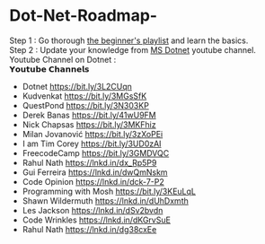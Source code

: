 # Dot-Net-Roadmap-

Step 1 : Go thorough <a href="https://www.youtube.com/watch?v=J2UNe4MjXUI&list=PLDSXZnDE8NYWFIZWIZ1H_qZLoSfDiNRxE&index=21"> the beginner's playlist</a> and learn the basics. <br/> 
Step 2 : Update your knowledge from <a href="https://www.youtube.com/@dotnet/playlists"> MS Dotnet</a> youtube channel. <br/>
Youtube Channel on Dotnet : <br/>
𝗬𝗼𝘂𝘁𝘂𝗯𝗲 𝗖𝗵𝗮𝗻𝗻𝗲𝗹𝘀
- Dotnet https://bit.ly/3L2CUqn <br/>
- Kudvenkat https://bit.ly/3MGsSfK <br/>
- QuestPond https://bit.ly/3N303KP <br/>
- Derek Banas https://bit.ly/41wU9FM <br/>
- Nick Chapsas https://bit.ly/3MKFhiz <br/>
- Milan Jovanović https://bit.ly/3zXoPEi <br/>
- I am Tim Corey https://bit.ly/3UD0zAI <br/>
- FreecodeCamp https://bit.ly/3GMDVQC <br/>
- Rahul Nath https://lnkd.in/dx_Rp5P9 <br/>
- Gui Ferreira https://lnkd.in/dwQmNskm <br/>
- Code Opinion https://lnkd.in/dck-7-P2 <br/>
- Programming with Mosh https://bit.ly/3KEuLqL <br/>
- Shawn Wildermuth https://lnkd.in/dUhDxmth <br/>
- Les Jackson https://lnkd.in/dSv2bvdn <br/>
- Code Wrinkles https://lnkd.in/dKGrvSuE <br/>
- Rahul Nath https://lnkd.in/dg38cxEe <br/>
